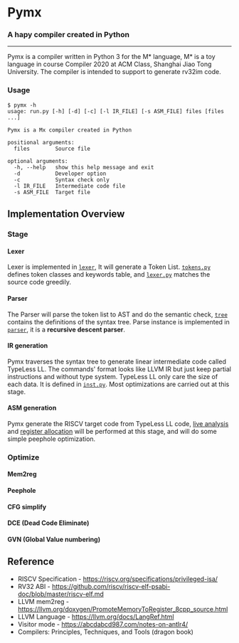 # Pymx

### A hapy compiler created in Python

---

Pymx is a compiler written in Python 3 for the M* language, M* is a toy language in course Compiler 2020 at ACM Class, Shanghai Jiao Tong University. The compiler is intended to support to generate rv32im code. 

### Usage

```
$ pymx -h
usage: run.py [-h] [-d] [-c] [-l IR_FILE] [-s ASM_FILE] files [files ...]

Pymx is a Mx compiler created in Python

positional arguments:
  files        Source file

optional arguments:
  -h, --help   show this help message and exit
  -d           Developer option
  -c           Syntax check only
  -l IR_FILE   Intermediate code file
  -s ASM_FILE  Target file
```

## Implementation Overview

### Stage

#### Lexer

Lexer is implemented in [`lexer`](pymx/lexer), It will generate a Token List. [`tokens.py`](pymx/lexer/tokens.py) defines token classes and keywords table, and [`lexer.py`](pymx/lexer/lexer.py) matches the source code greedily.

#### Parser

The Parser will parse the token list to AST and do the semantic check, [`tree`](pymx/tree) contains the definitions of the syntax tree. Parse instance is implemented in [`parser`](pymx/parser), it is a **recursive descent parser**. 

#### IR generation

Pymx traverses the syntax tree to generate linear intermediate code called TypeLess LL. The commands' format looks like LLVM IR but just keep partial instructions and without type system. TypeLess LL only care the size of each data. It is defined in [`inst.py`](pymx/fakecode/inst.py).  Most optimizations are carried out at this stage.

#### ASM generation

Pymx generate the RISCV target code from TypeLess LL code, [live analysis](pymx/codegen/riscv/allocator.py) and [register allocation](pymx/codegen/riscv/allocator.py) will be performed at this stage, and will do some simple peephole optimization. 

### Optimize

#### Mem2reg
#### Peephole
#### CFG simplify
#### DCE (Dead Code Eliminate)
#### GVN (Global Value numbering)

## Reference

- RISCV Specification - https://riscv.org/specifications/privileged-isa/
- RV32 ABI - https://github.com/riscv/riscv-elf-psabi-doc/blob/master/riscv-elf.md
- LLVM mem2reg - https://llvm.org/doxygen/PromoteMemoryToRegister_8cpp_source.html
- LLVM Language - https://llvm.org/docs/LangRef.html
- Visitor mode - https://abcdabcd987.com/notes-on-antlr4/
- Compilers: Principles, Techniques, and Tools (dragon book)

